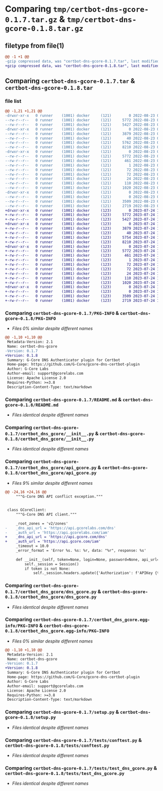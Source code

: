 # Comparing `tmp/certbot-dns-gcore-0.1.7.tar.gz` & `tmp/certbot-dns-gcore-0.1.8.tar.gz`

## filetype from file(1)

```diff
@@ -1 +1 @@
-gzip compressed data, was "certbot-dns-gcore-0.1.7.tar", last modified: Tue Aug 23 08:51:40 2022, max compression
+gzip compressed data, was "certbot-dns-gcore-0.1.8.tar", last modified: Mon Jul 24 15:21:22 2023, max compression
```

## Comparing `certbot-dns-gcore-0.1.7.tar` & `certbot-dns-gcore-0.1.8.tar`

### file list

```diff
@@ -1,21 +1,21 @@
-drwxr-xr-x   0 runner    (1001) docker     (121)        0 2022-08-23 08:51:40.655123 certbot-dns-gcore-0.1.7/
--rw-r--r--   0 runner    (1001) docker     (121)     5772 2022-08-23 08:51:40.655123 certbot-dns-gcore-0.1.7/PKG-INFO
--rw-r--r--   0 runner    (1001) docker     (121)     5427 2022-08-23 08:51:26.000000 certbot-dns-gcore-0.1.7/README.md
-drwxr-xr-x   0 runner    (1001) docker     (121)        0 2022-08-23 08:51:40.655123 certbot-dns-gcore-0.1.7/certbot_dns_gcore/
--rw-r--r--   0 runner    (1001) docker     (121)     3879 2022-08-23 08:51:26.000000 certbot-dns-gcore-0.1.7/certbot_dns_gcore/__init__.py
--rw-r--r--   0 runner    (1001) docker     (121)       40 2022-08-23 08:51:26.000000 certbot-dns-gcore-0.1.7/certbot_dns_gcore/__version__.py
--rw-r--r--   0 runner    (1001) docker     (121)     5762 2022-08-23 08:51:26.000000 certbot-dns-gcore-0.1.7/certbot_dns_gcore/api_gcore.py
--rw-r--r--   0 runner    (1001) docker     (121)     8210 2022-08-23 08:51:26.000000 certbot-dns-gcore-0.1.7/certbot_dns_gcore/dns_gcore.py
-drwxr-xr-x   0 runner    (1001) docker     (121)        0 2022-08-23 08:51:40.655123 certbot-dns-gcore-0.1.7/certbot_dns_gcore.egg-info/
--rw-r--r--   0 runner    (1001) docker     (121)     5772 2022-08-23 08:51:40.000000 certbot-dns-gcore-0.1.7/certbot_dns_gcore.egg-info/PKG-INFO
--rw-r--r--   0 runner    (1001) docker     (121)      461 2022-08-23 08:51:40.000000 certbot-dns-gcore-0.1.7/certbot_dns_gcore.egg-info/SOURCES.txt
--rw-r--r--   0 runner    (1001) docker     (121)        1 2022-08-23 08:51:40.000000 certbot-dns-gcore-0.1.7/certbot_dns_gcore.egg-info/dependency_links.txt
--rw-r--r--   0 runner    (1001) docker     (121)       72 2022-08-23 08:51:40.000000 certbot-dns-gcore-0.1.7/certbot_dns_gcore.egg-info/entry_points.txt
--rw-r--r--   0 runner    (1001) docker     (121)       72 2022-08-23 08:51:40.000000 certbot-dns-gcore-0.1.7/certbot_dns_gcore.egg-info/requires.txt
--rw-r--r--   0 runner    (1001) docker     (121)       24 2022-08-23 08:51:40.000000 certbot-dns-gcore-0.1.7/certbot_dns_gcore.egg-info/top_level.txt
--rw-r--r--   0 runner    (1001) docker     (121)      110 2022-08-23 08:51:40.659123 certbot-dns-gcore-0.1.7/setup.cfg
--rw-r--r--   0 runner    (1001) docker     (121)     1020 2022-08-23 08:51:26.000000 certbot-dns-gcore-0.1.7/setup.py
-drwxr-xr-x   0 runner    (1001) docker     (121)        0 2022-08-23 08:51:40.655123 certbot-dns-gcore-0.1.7/tests/
--rw-r--r--   0 runner    (1001) docker     (121)        0 2022-08-23 08:51:26.000000 certbot-dns-gcore-0.1.7/tests/__init__.py
--rw-r--r--   0 runner    (1001) docker     (121)     3509 2022-08-23 08:51:26.000000 certbot-dns-gcore-0.1.7/tests/conftest.py
--rw-r--r--   0 runner    (1001) docker     (121)     2719 2022-08-23 08:51:26.000000 certbot-dns-gcore-0.1.7/tests/test_dns_gcore.py
+drwxr-xr-x   0 runner    (1001) docker     (123)        0 2023-07-24 15:21:22.349837 certbot-dns-gcore-0.1.8/
+-rw-r--r--   0 runner    (1001) docker     (123)     5772 2023-07-24 15:21:22.349837 certbot-dns-gcore-0.1.8/PKG-INFO
+-rw-r--r--   0 runner    (1001) docker     (123)     5427 2023-07-24 15:21:02.000000 certbot-dns-gcore-0.1.8/README.md
+drwxr-xr-x   0 runner    (1001) docker     (123)        0 2023-07-24 15:21:22.345837 certbot-dns-gcore-0.1.8/certbot_dns_gcore/
+-rw-r--r--   0 runner    (1001) docker     (123)     3879 2023-07-24 15:21:02.000000 certbot-dns-gcore-0.1.8/certbot_dns_gcore/__init__.py
+-rw-r--r--   0 runner    (1001) docker     (123)       40 2023-07-24 15:21:02.000000 certbot-dns-gcore-0.1.8/certbot_dns_gcore/__version__.py
+-rw-r--r--   0 runner    (1001) docker     (123)     5754 2023-07-24 15:21:02.000000 certbot-dns-gcore-0.1.8/certbot_dns_gcore/api_gcore.py
+-rw-r--r--   0 runner    (1001) docker     (123)     8210 2023-07-24 15:21:02.000000 certbot-dns-gcore-0.1.8/certbot_dns_gcore/dns_gcore.py
+drwxr-xr-x   0 runner    (1001) docker     (123)        0 2023-07-24 15:21:22.349837 certbot-dns-gcore-0.1.8/certbot_dns_gcore.egg-info/
+-rw-r--r--   0 runner    (1001) docker     (123)     5772 2023-07-24 15:21:22.000000 certbot-dns-gcore-0.1.8/certbot_dns_gcore.egg-info/PKG-INFO
+-rw-r--r--   0 runner    (1001) docker     (123)      461 2023-07-24 15:21:22.000000 certbot-dns-gcore-0.1.8/certbot_dns_gcore.egg-info/SOURCES.txt
+-rw-r--r--   0 runner    (1001) docker     (123)        1 2023-07-24 15:21:22.000000 certbot-dns-gcore-0.1.8/certbot_dns_gcore.egg-info/dependency_links.txt
+-rw-r--r--   0 runner    (1001) docker     (123)       72 2023-07-24 15:21:22.000000 certbot-dns-gcore-0.1.8/certbot_dns_gcore.egg-info/entry_points.txt
+-rw-r--r--   0 runner    (1001) docker     (123)       72 2023-07-24 15:21:22.000000 certbot-dns-gcore-0.1.8/certbot_dns_gcore.egg-info/requires.txt
+-rw-r--r--   0 runner    (1001) docker     (123)       24 2023-07-24 15:21:22.000000 certbot-dns-gcore-0.1.8/certbot_dns_gcore.egg-info/top_level.txt
+-rw-r--r--   0 runner    (1001) docker     (123)      110 2023-07-24 15:21:22.349837 certbot-dns-gcore-0.1.8/setup.cfg
+-rw-r--r--   0 runner    (1001) docker     (123)     1020 2023-07-24 15:21:02.000000 certbot-dns-gcore-0.1.8/setup.py
+drwxr-xr-x   0 runner    (1001) docker     (123)        0 2023-07-24 15:21:22.349837 certbot-dns-gcore-0.1.8/tests/
+-rw-r--r--   0 runner    (1001) docker     (123)        0 2023-07-24 15:21:02.000000 certbot-dns-gcore-0.1.8/tests/__init__.py
+-rw-r--r--   0 runner    (1001) docker     (123)     3509 2023-07-24 15:21:02.000000 certbot-dns-gcore-0.1.8/tests/conftest.py
+-rw-r--r--   0 runner    (1001) docker     (123)     2719 2023-07-24 15:21:02.000000 certbot-dns-gcore-0.1.8/tests/test_dns_gcore.py
```

### Comparing `certbot-dns-gcore-0.1.7/PKG-INFO` & `certbot-dns-gcore-0.1.8/PKG-INFO`

 * *Files 0% similar despite different names*

```diff
@@ -1,10 +1,10 @@
 Metadata-Version: 2.1
 Name: certbot-dns-gcore
-Version: 0.1.7
+Version: 0.1.8
 Summary: G-Core DNS Authenticator plugin for Certbot
 Home-page: https://github.com/G-Core/gcore-dns-certbot-plugin
 Author: G-Core Labs
 Author-email: support@gcorelabs.com
 License: Apache License 2.0
 Requires-Python: >=3.8
 Description-Content-Type: text/markdown
```

### Comparing `certbot-dns-gcore-0.1.7/README.md` & `certbot-dns-gcore-0.1.8/README.md`

 * *Files identical despite different names*

### Comparing `certbot-dns-gcore-0.1.7/certbot_dns_gcore/__init__.py` & `certbot-dns-gcore-0.1.8/certbot_dns_gcore/__init__.py`

 * *Files identical despite different names*

### Comparing `certbot-dns-gcore-0.1.7/certbot_dns_gcore/api_gcore.py` & `certbot-dns-gcore-0.1.8/certbot_dns_gcore/api_gcore.py`

 * *Files 9% similar despite different names*

```diff
@@ -24,16 +24,16 @@
     """G-Core DNS API conflict exception."""
 
 
 class GCoreClient:
     """G-Core DNS API client."""
 
     _root_zones = 'v2/zones'
-    _dns_api_url = 'https://api.gcorelabs.com/dns'
-    _auth_url = 'https://api.gcorelabs.com/iam'
+    _dns_api_url = 'https://api.gcore.com/dns'
+    _auth_url = 'https://api.gcore.com/iam'
     _timeout = 10.0
     _error_format = 'Error %s. %s: %r, data: "%r", response: %s'
 
     def __init__(self, token=None, login=None, password=None, api_url=None, dns_api_url=None, auth_url=None):
         self._session = Session()
         if token is not None:
             self._session.headers.update({'Authorization': f'APIKey {token}'})
```

### Comparing `certbot-dns-gcore-0.1.7/certbot_dns_gcore/dns_gcore.py` & `certbot-dns-gcore-0.1.8/certbot_dns_gcore/dns_gcore.py`

 * *Files identical despite different names*

### Comparing `certbot-dns-gcore-0.1.7/certbot_dns_gcore.egg-info/PKG-INFO` & `certbot-dns-gcore-0.1.8/certbot_dns_gcore.egg-info/PKG-INFO`

 * *Files 0% similar despite different names*

```diff
@@ -1,10 +1,10 @@
 Metadata-Version: 2.1
 Name: certbot-dns-gcore
-Version: 0.1.7
+Version: 0.1.8
 Summary: G-Core DNS Authenticator plugin for Certbot
 Home-page: https://github.com/G-Core/gcore-dns-certbot-plugin
 Author: G-Core Labs
 Author-email: support@gcorelabs.com
 License: Apache License 2.0
 Requires-Python: >=3.8
 Description-Content-Type: text/markdown
```

### Comparing `certbot-dns-gcore-0.1.7/setup.py` & `certbot-dns-gcore-0.1.8/setup.py`

 * *Files identical despite different names*

### Comparing `certbot-dns-gcore-0.1.7/tests/conftest.py` & `certbot-dns-gcore-0.1.8/tests/conftest.py`

 * *Files identical despite different names*

### Comparing `certbot-dns-gcore-0.1.7/tests/test_dns_gcore.py` & `certbot-dns-gcore-0.1.8/tests/test_dns_gcore.py`

 * *Files identical despite different names*

